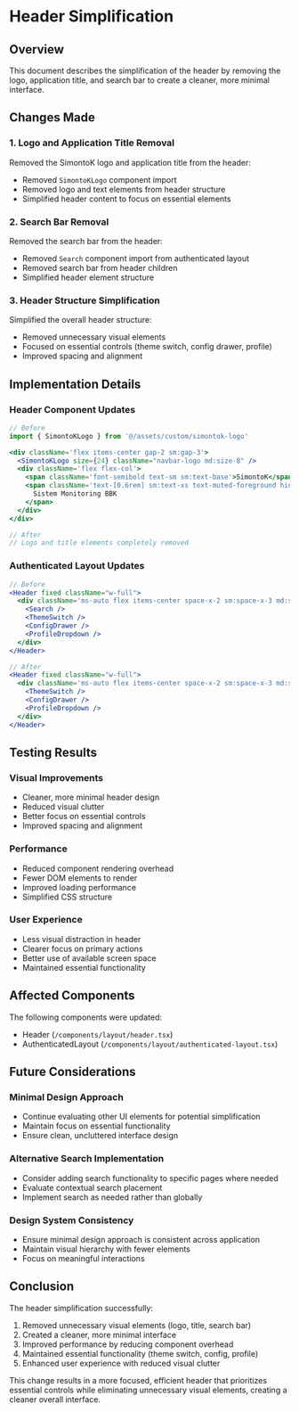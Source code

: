 # Header Simplification

## Overview
This document describes the simplification of the header by removing the logo, application title, and search bar to create a cleaner, more minimal interface.

## Changes Made

### 1. Logo and Application Title Removal
Removed the SimontoK logo and application title from the header:
- Removed `SimontoKLogo` component import
- Removed logo and text elements from header structure
- Simplified header content to focus on essential elements

### 2. Search Bar Removal
Removed the search bar from the header:
- Removed `Search` component import from authenticated layout
- Removed search bar from header children
- Simplified header element structure

### 3. Header Structure Simplification
Simplified the overall header structure:
- Removed unnecessary visual elements
- Focused on essential controls (theme switch, config drawer, profile)
- Improved spacing and alignment

## Implementation Details

### Header Component Updates
```jsx
// Before
import { SimontoKLogo } from '@/assets/custom/simontok-logo'

<div className='flex items-center gap-2 sm:gap-3'>
  <SimontoKLogo size={24} className="navbar-logo md:size-8" />
  <div className='flex flex-col'>
    <span className='font-semibold text-sm sm:text-base'>SimontoK</span>
    <span className='text-[0.6rem] sm:text-xs text-muted-foreground hidden sm:block'>
      Sistem Monitoring BBK
    </span>
  </div>
</div>

// After
// Logo and title elements completely removed
```

### Authenticated Layout Updates
```jsx
// Before
<Header fixed className="w-full">
  <div className='ms-auto flex items-center space-x-2 sm:space-x-3 md:space-x-4'>
    <Search />
    <ThemeSwitch />
    <ConfigDrawer />
    <ProfileDropdown />
  </div>
</Header>

// After
<Header fixed className="w-full">
  <div className='ms-auto flex items-center space-x-2 sm:space-x-3 md:space-x-4'>
    <ThemeSwitch />
    <ConfigDrawer />
    <ProfileDropdown />
  </div>
</Header>
```

## Testing Results

### Visual Improvements
- Cleaner, more minimal header design
- Reduced visual clutter
- Better focus on essential controls
- Improved spacing and alignment

### Performance
- Reduced component rendering overhead
- Fewer DOM elements to render
- Improved loading performance
- Simplified CSS structure

### User Experience
- Less visual distraction in header
- Clearer focus on primary actions
- Better use of available screen space
- Maintained essential functionality

## Affected Components

The following components were updated:
- Header (`/components/layout/header.tsx`)
- AuthenticatedLayout (`/components/layout/authenticated-layout.tsx`)

## Future Considerations

### Minimal Design Approach
- Continue evaluating other UI elements for potential simplification
- Maintain focus on essential functionality
- Ensure clean, uncluttered interface design

### Alternative Search Implementation
- Consider adding search functionality to specific pages where needed
- Evaluate contextual search placement
- Implement search as needed rather than globally

### Design System Consistency
- Ensure minimal design approach is consistent across application
- Maintain visual hierarchy with fewer elements
- Focus on meaningful interactions

## Conclusion

The header simplification successfully:
1. Removed unnecessary visual elements (logo, title, search bar)
2. Created a cleaner, more minimal interface
3. Improved performance by reducing component overhead
4. Maintained essential functionality (theme switch, config, profile)
5. Enhanced user experience with reduced visual clutter

This change results in a more focused, efficient header that prioritizes essential controls while eliminating unnecessary visual elements, creating a cleaner overall interface.